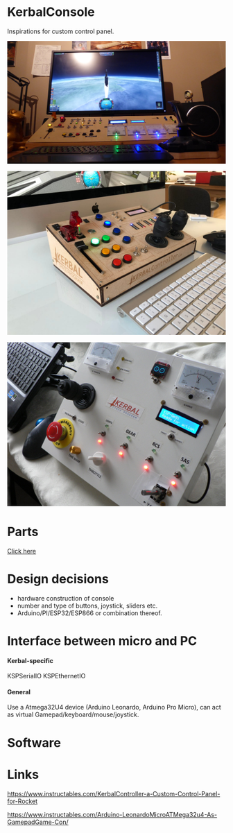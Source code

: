 # KerbalConsole

Inspirations for custom control panel.

![Kerbal Console](https://github.com/microcontrollersig/KerbalConsole/raw/main/original.jpg)

![Nicer Kerbal Console](https://github.com/microcontrollersig/KerbalConsole/raw/main/nicekerbalcontroller.jpg)

![Slick Kerbal Console](https://github.com/microcontrollersig/KerbalConsole/raw/main/slick.jpg)

# Parts

[Click here](https://github.com/microcontrollersig/KerbalConsole/tree/main/BOM)

# Design decisions

- hardware construction of console
- number and type of buttons, joystick, sliders etc.
- Arduino/PI/ESP32/ESP866 or combination thereof.

# Interface between micro and PC

#### Kerbal-specific

KSPSerialIO
KSPEthernetIO

#### General

Use a Atmega32U4 device (Arduino Leonardo, Arduino Pro Micro), can act as virtual Gamepad/keyboard/mouse/joystick.

# Software 


# Links

https://www.instructables.com/KerbalController-a-Custom-Control-Panel-for-Rocket

https://www.instructables.com/Arduino-LeonardoMicroATMega32u4-As-GamepadGame-Con/

